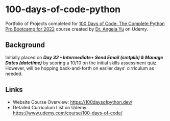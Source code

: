 # 100-days-of-code-python
Portfolio of Projects completed for [100 Days of Code: The Complete Python Pro Bootcamp for 2022](https://www.udemy.com/course/100-days-of-code/) course created by [Dr. Angela Yu](https://www.udemy.com/course/100-days-of-code/#instructor-1) on Udemy.

## Background
Initially placed on ***Day 32 - Intermediate+ Send Email (smtplib) & Manage Dates (datetime)*** by scoring a 10/10 on the initial skills assessment quiz. However, will be hopping back-and-forth on earlier days' cirriculum as needed.

## Links
- Website Course Overview: https://100daysofpython.dev/
- Detailed Curriculum List on Udemy: https://www.udemy.com/course/100-days-of-code/
